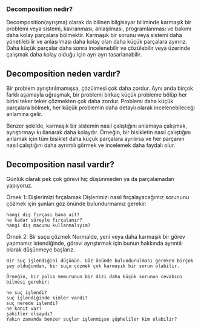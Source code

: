 ### Decomposition nedir?

Decomposition(ayrışma) olarak da bilinen bilgisayar biliminde karmaşık bir problemi veya sistemi, kavranması, anlaşılması, programlanması ve bakımı daha kolay parçalara bölmektir.
Karmaşık bir sorunu veya sistemi daha yönetilebilir ve anlaşılması daha kolay olan daha küçük parçalara ayırırız. Daha küçük parçalar daha sonra incelenebilir ve çözülebilir veya üzerinde çalışmak daha kolay olduğu için ayrı ayrı tasarlanabilir.

## Decomposition neden vardır?

Bir problem ayrıştırılmamışsa, çözülmesi çok daha zordur. Aynı anda birçok farklı aşamayla uğraşmak, bir problemi birkaç küçük probleme bölüp her birini teker teker çözmekten çok daha zordur. Problemi daha küçük parçalara bölmek, her küçük problemin daha detaylı olarak incelenebileceği anlamına gelir.

Benzer şekilde, karmaşık bir sistemin nasıl çalıştığını anlamaya çalışmak, ayrıştırmayı kullanarak daha kolaydır. Örneğin, bir bisikletin nasıl çalıştığını anlamak için tüm bisiklet daha küçük parçalara ayrılırsa ve her parçanın nasıl çalıştığını daha ayrıntılı görmek ve incelemek daha faydalı olur.

## Decomposition nasıl vardır?

Günlük olarak pek çok görevi hiç düşünmeden ya da parçalamadan yapıyoruz.

Örnek 1: Dişlerimizi fırçalamak
Dişlerimizi nasıl fırçalayacağımız sorununu çözmek için şunları göz önünde bulundurmamız gerekir:

    hangi diş fırçası bana ait?
    ne kadar süreyle fırçalanır?
    hangi diş macunu kullanmalıyım?

Örnek 2: Bir suçu çözmek
Normalde, yeni veya daha karmaşık bir görev yapmamız istendiğinde, görevi ayrıştırmak için bunun hakkında ayrıntılı olarak düşünmeye başlarız.

    Bir suç işlendiğini düşünün. Göz önünde bulundurulması gereken birçok şey olduğundan, bir suçu çözmek çok karmaşık bir sorun olabilir.

    Örneğin, bir polis memurunun bir dizi daha küçük sorunun cevabını bilmesi gerekir:

    ne suç işlendi?
    suç işlendiğinde kimler vardı?
    suç nerede işlendi?
    ne kanıt var?
    şahitler olsaydı?
    Yakın zamanda benzer suçlar işlenmişse şüpheliler kim olabilir?
